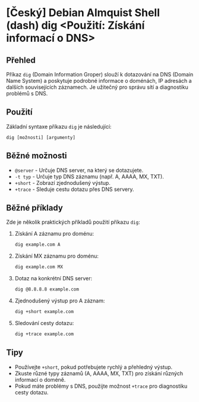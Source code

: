 # [Český] Debian Almquist Shell (dash) dig <Použití: Získání informací o DNS>

## Přehled
Příkaz `dig` (Domain Information Groper) slouží k dotazování na DNS (Domain Name System) a poskytuje podrobné informace o doménách, IP adresách a dalších souvisejících záznamech. Je užitečný pro správu sítí a diagnostiku problémů s DNS.

## Použití
Základní syntaxe příkazu `dig` je následující:

```
dig [možnosti] [argumenty]
```

## Běžné možnosti
- `@server` - Určuje DNS server, na který se dotazujete.
- `-t typ` - Určuje typ DNS záznamu (např. A, AAAA, MX, TXT).
- `+short` - Zobrazí zjednodušený výstup.
- `+trace` - Sleduje cestu dotazu přes DNS servery.

## Běžné příklady
Zde je několik praktických příkladů použití příkazu `dig`:

1. Získání A záznamu pro doménu:
   ```bash
   dig example.com A
   ```

2. Získání MX záznamu pro doménu:
   ```bash
   dig example.com MX
   ```

3. Dotaz na konkrétní DNS server:
   ```bash
   dig @8.8.8.8 example.com
   ```

4. Zjednodušený výstup pro A záznam:
   ```bash
   dig +short example.com
   ```

5. Sledování cesty dotazu:
   ```bash
   dig +trace example.com
   ```

## Tipy
- Používejte `+short`, pokud potřebujete rychlý a přehledný výstup.
- Zkuste různé typy záznamů (A, AAAA, MX, TXT) pro získání různých informací o doméně.
- Pokud máte problémy s DNS, použijte možnost `+trace` pro diagnostiku cesty dotazu.